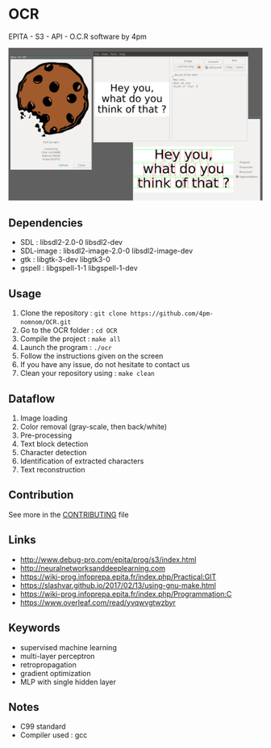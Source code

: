 # OCR
EPITA - S3 - API - O.C.R software by 4pm

![Screenshot](https://raw.githubusercontent.com/4pm-nomnom/OCR/master/docs/screenshot.png)  

## Dependencies
* SDL : libsdl2-2.0-0 libsdl2-dev
* SDL-image : libsdl2-image-2.0-0 libsdl2-image-dev
* gtk : libgtk-3-dev libgtk3-0
* gspell : libgspell-1-1 libgspell-1-dev

## Usage
1. Clone the repository : `git clone https://github.com/4pm-nomnom/OCR.git`
2. Go to the OCR folder : `cd OCR`
3. Compile the project : `make all`
4. Launch the program : `./ocr`
5. Follow the instructions given on the screen
6. If you have any issue, do not hesitate to contact us
7. Clean your repository using : `make clean`

## Dataflow
1. Image loading
2. Color removal (gray-scale, then back/white)
3. Pre-processing
4. Text block detection
5. Character detection
6. Identification of extracted characters
7. Text reconstruction

## Contribution
See more in the [CONTRIBUTING](docs/CONTRIBUTING.md) file

## Links
* http://www.debug-pro.com/epita/prog/s3/index.html
* http://neuralnetworksanddeeplearning.com
* https://wiki-prog.infoprepa.epita.fr/index.php/Practical:GIT
* https://slashvar.github.io/2017/02/13/using-gnu-make.html
* https://wiki-prog.infoprepa.epita.fr/index.php/Programmation:C
* https://www.overleaf.com/read/yvqwvgtwzbyr

## Keywords
* supervised machine learning
* multi-layer perceptron
* retropropagation
* gradient optimization
* MLP with single hidden layer

## Notes
* C99 standard
* Compiler used : gcc
